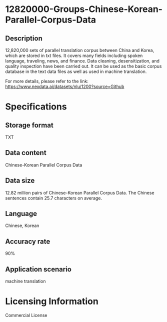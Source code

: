 # 12820000-Groups-Chinese-Korean-Parallel-Corpus-Data

## Description
12,820,000 sets of parallel translation corpus between China and Korea, which are stored in txt files. It covers many fields including spoken language, traveling, news, and finance. Data cleaning, desensitization, and quality inspection have been carried out. It can be used as the basic corpus database in the text data files as well as used in machine translation.

For more details, please refer to the link: https://www.nexdata.ai/datasets/nlu/1200?source=Github


# Specifications
## Storage format
TXT
## Data content
Chinese-Korean Parallel Corpus Data
## Data size
12.82 million pairs of Chinese-Korean Parallel Corpus Data. The Chinese sentences contain 25.7 characters on average.
## Language
Chinese, Korean
## Accuracy rate
90%
## Application scenario
machine translation

# Licensing Information
Commercial License
